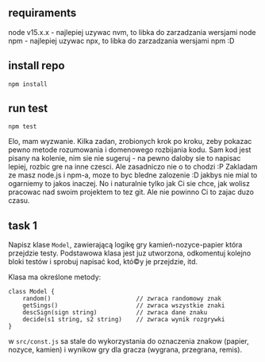 ## requiraments
node v15.x.x - najlepiej uzywac nvm, to libka do zarzadzania wersjami node
npm          - najlepiej uzywac npx, to libka do zarzadzania wersjami npm :D

## install repo
```
npm install
```

## run test
```
npm test
```

Elo, mam wyzwanie. Kilka zadan, zrobionych krok po kroku, zeby pokazac pewno metode rozumowania i domenowego rozbijania kodu. 
Sam kod jest pisany na kolenie, nim sie nie sugeruj - na pewno daloby sie to napisac lepiej, rozbic gre na inne czesci. Ale 
zasadniczo nie o to chodzi :P Zakladam ze masz node.js i npm-a, moze to byc bledne zalozenie :D jakbys nie mial to ogarniemy 
to jakos inaczej. No i naturalnie tylko jak Ci sie chce, jak wolisz pracowac nad swoim projektem to tez git. Ale nie powinno Ci 
to zajac duzo czasu.

## task 1
Napisz klase `Model`, zawierającą logikę gry kamień-nozyce-papier która przejdzie testy.
Podstawowa klasa jest juz utworzona, odkomentuj kolejno bloki testów i sprobuj napisać kod, któ©y je przejdzie, itd.

Klasa ma określone metody:
```
class Model {
    random()                        // zwraca randomowy znak
    getSings()                      // zwraca wszystkie znaki
    descSign(sign string)           // zwraca dane znaku
    decide(s1 string, s2 string)    // zwraca wynik rozgrywki
}
```

w `src/const.js` sa stale do wykorzystania do oznaczenia znakow (papier, nozyce, kamien) i wynikow gry dla gracza (wygrana, przegrana, remis).

